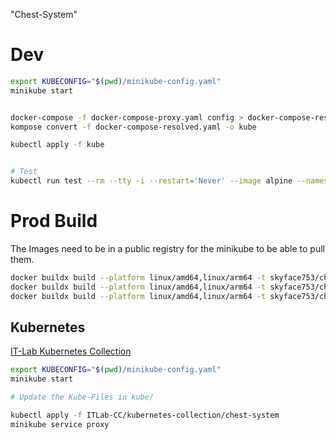 "Chest-System"

# Dev

```bash
export KUBECONFIG="$(pwd)/minikube-config.yaml"
minikube start


docker-compose -f docker-compose-proxy.yaml config > docker-compose-resolved.yaml
kompose convert -f docker-compose-resolved.yaml -o kube

kubectl apply -f kube


# Test
kubectl run test --rm --tty -i --restart='Never' --image alpine --namespace default --command -- /bin/sh
```

# Prod Build

The Images need to be in a public registry for the minikube to be able to pull them.

```bash
docker buildx build --platform linux/amd64,linux/arm64 -t skyface753/chest-system-server -f Dockerfile . --push
docker buildx build --platform linux/amd64,linux/arm64 -t skyface753/chest-system-client -f my-app/Dockerfile ./my-app/ --push
docker buildx build --platform linux/amd64,linux/arm64 -t skyface753/chest-system-proxy -f proxy/Dockerfile ./proxy --push
```

## Kubernetes

[IT-Lab Kubernetes Collection](https://github.com/ITLab-CC/kubernetes-collection/tree/main/chest-system)

```bash
export KUBECONFIG="$(pwd)/minikube-config.yaml"
minikube start

# Update the Kube-Files in kube/

kubectl apply -f ITLab-CC/kubernetes-collection/chest-system
minikube service proxy
```
